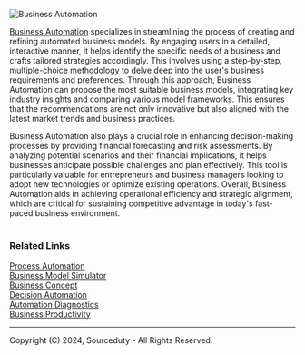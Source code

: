 ![Business Automation](https://github.com/sourceduty/Business_Automation/assets/123030236/833d59e4-8b8a-4725-9f7e-7afd43e2f3be)

[Business Automation](https://chat.openai.com/g/g-Y2GamnRIL-business-automation) specializes in streamlining the process of creating and refining automated business models. By engaging users in a detailed, interactive manner, it helps identify the specific needs of a business and crafts tailored strategies accordingly. This involves using a step-by-step, multiple-choice methodology to delve deep into the user's business requirements and preferences. Through this approach, Business Automation can propose the most suitable business models, integrating key industry insights and comparing various model frameworks. This ensures that the recommendations are not only innovative but also aligned with the latest market trends and business practices.

Business Automation also plays a crucial role in enhancing decision-making processes by providing financial forecasting and risk assessments. By analyzing potential scenarios and their financial implications, it helps businesses anticipate possible challenges and plan effectively. This tool is particularly valuable for entrepreneurs and business managers looking to adopt new technologies or optimize existing operations. Overall, Business Automation aids in achieving operational efficiency and strategic alignment, which are critical for sustaining competitive advantage in today's fast-paced business environment.

#
### Related Links

[Process Automation](https://github.com/sourceduty/Process_Automation)
<br>
[Business Model Simulator](https://chat.openai.com/g/g-C8QfN0boj-business-model-simulator)
<br>
[Business Concept](https://chat.openai.com/g/g-Xm4w9hlF5-business-concept)
<br>
[Decision Automation](https://chat.openai.com/g/g-yu3DyIRMI-decision-automation)
<br>
[Automation Diagnostics](https://chat.openai.com/g/g-gWvEGpNAa-automation-diagnostics)
<br>
[Business Productivity](https://chat.openai.com/g/g-Uk4TTZFxs-business-productivity)

***
Copyright (C) 2024, Sourceduty - All Rights Reserved.
